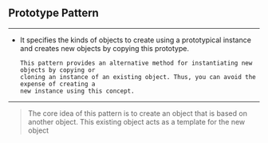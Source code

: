 
## Prototype Pattern

---
* It specifies the kinds of objects to create using a prototypical instance and creates new
  objects by copying this prototype.

      This pattern provides an alternative method for instantiating new objects by copying or 
      cloning an instance of an existing object. Thus, you can avoid the expense of creating a
      new instance using this concept.
---
>The core idea of this pattern is to create an object that is based on another object. This
existing object acts as a template for the new object
